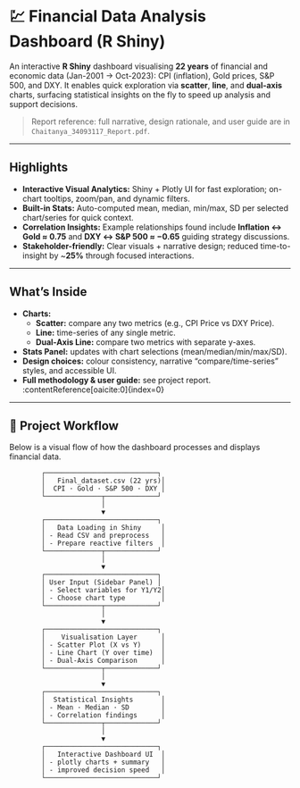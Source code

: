 # 💹 Financial Data Analysis Dashboard (R Shiny)

An interactive **R Shiny** dashboard visualising **22 years** of financial and economic data (Jan-2001 → Oct-2023): CPI (inflation), Gold prices, S&P 500, and DXY. It enables quick exploration via **scatter**, **line**, and **dual-axis** charts, surfacing statistical insights on the fly to speed up analysis and support decisions.

> Report reference: full narrative, design rationale, and user guide are in `Chaitanya_34093117_Report.pdf`.  

---

##  Highlights

- **Interactive Visual Analytics:** Shiny + Plotly UI for fast exploration; on-chart tooltips, zoom/pan, and dynamic filters.  
- **Built-in Stats:** Auto-computed mean, median, min/max, SD per selected chart/series for quick context.  
- **Correlation Insights:** Example relationships found include **Inflation ↔ Gold ≈ 0.75** and **DXY ↔ S&P 500 ≈ −0.65** guiding strategy discussions.  
- **Stakeholder-friendly:** Clear visuals + narrative design; reduced time-to-insight by ~**25%** through focused interactions.

---

##  What’s Inside

- **Charts:**  
  - **Scatter:** compare any two metrics (e.g., CPI Price vs DXY Price).  
  - **Line:** time-series of any single metric.  
  - **Dual-Axis Line:** compare two metrics with separate y-axes.
- **Stats Panel:** updates with chart selections (mean/median/min/max/SD).  
- **Design choices:** colour consistency, narrative “compare/time-series” styles, and accessible UI.  
- **Full methodology & user guide:** see project report. :contentReference[oaicite:0]{index=0}

---

## 🧩 Project Workflow

Below is a visual flow of how the dashboard processes and displays financial data.


            ┌────────────────────────────┐
            │   Final_dataset.csv (22 yrs)│
            │  CPI · Gold · S&P 500 · DXY │
            └──────────────┬─────────────┘
                           │
                           ▼
            ┌────────────────────────────┐
            │   Data Loading in Shiny     │
            │ - Read CSV and preprocess   │
            │ - Prepare reactive filters  │
            └──────────────┬─────────────┘
                           │
                           ▼
            ┌────────────────────────────┐
            │ User Input (Sidebar Panel) │
            │ - Select variables for Y1/Y2│
            │ - Choose chart type         │
            └──────────────┬─────────────┘
                           │
                           ▼
            ┌────────────────────────────┐
            │    Visualisation Layer      │
            │ - Scatter Plot (X vs Y)     │
            │ - Line Chart (Y over time)  │
            │ - Dual-Axis Comparison      │
            └──────────────┬─────────────┘
                           │
                           ▼
            ┌────────────────────────────┐
            │  Statistical Insights       │
            │ - Mean · Median · SD        │
            │ - Correlation findings      │
            └──────────────┬─────────────┘
                           │
                           ▼
            ┌────────────────────────────┐
            │   Interactive Dashboard UI  │
            │ - plotly charts + summary   │
            │ - improved decision speed   │
            └────────────────────────────┘

